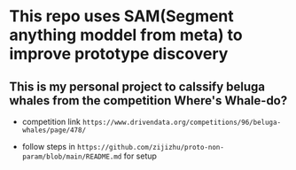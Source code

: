 # This repo uses SAM(Segment anything moddel from meta) to improve prototype discovery

## This is my personal project to calssify beluga whales from the competition **Where's Whale-do?**
 - competition link `https://www.drivendata.org/competitions/96/beluga-whales/page/478/`

 - follow steps in `https://github.com/zijizhu/proto-non-param/blob/main/README.md` for setup
